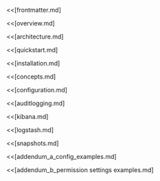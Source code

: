 <!---
Copryight 2016 floragunn GmbH
-->

<<[frontmatter.md]

<!--BREAK-->

<!--TOC max2-->

<<[overview.md]

<<[architecture.md]

<<[quickstart.md]

<<[installation.md]

<<[concepts.md]

<<[configuration.md]

<<[auditlogging.md]

<<[kibana.md]

<<[logstash.md]

<<[snapshots.md]

<<[addendum_a_config_examples.md]

<<[addendum_b_permission settings examples.md]